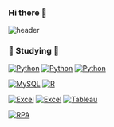 ### Hi there 👋

<!--
**dohyeonCD/dohyeonCD** is a ✨ _special_ ✨ repository because its `README.md` (this file) appears on your GitHub profile.

Here are some ideas to get you started:

- 🔭 I’m currently working on ...
- 🌱 I’m currently learning ...
- 👯 I’m looking to collaborate on ...
- 🤔 I’m looking for help with ...
- 💬 Ask me about ...
- 📫 How to reach me: ...
- 😄 Pronouns: ...
- ⚡ Fun fact: ...
-->

![header](https://capsule-render.vercel.app/api?type=waving&color=auto&height=300&section=header&text=도현%20Coding👩‍💻&fontSize=70)


### 🌱 Studying 🌱

[![Python](https://img.shields.io/badge/Python-FF9900?style=flat-square&logo=Python&logoColor=gray)](https://github.com/dohyeonCD/Python_1)
[![Python](https://img.shields.io/badge/Python-FF8800?style=flat-square&logo=Python&logoColor=gray)](https://github.com/dohyeonCD/Python_2)
[![Python](https://img.shields.io/badge/Python-F37626?style=flat-square&logo=Python&logoColor=gray)](https://github.com/dohyeonCD/Python_3)

[![MySQL](https://img.shields.io/badge/MySQL-4479A1?style=flat-square&logo=MySQL&logoColor=white)](https://github.com/dohyeonCD/SQL)
[![R](https://img.shields.io/badge/R-75AADB?style=flat-square&logo=RStudio&logoColor=silver)](https://github.com/dohyeonCD/R)

[![Excel](https://img.shields.io/badge/Excel-217346?style=flat-square&logo=microsoftexcel&logoColor=white)](https://github.com/dohyeonCD/Excel_1)
[![Excel](https://img.shields.io/badge/Excel-006600?style=flat-square&logo=microsoftexcel&logoColor=white)](https://github.com/dohyeonCD/Excel_2)
[![Tableau](https://img.shields.io/badge/Tableau-F8F8FA?style=flat-square&logo=Tableau&logoColor=blue)](https://github.com/dohyeonCD/Tableau)

[![RPA](https://img.shields.io/badge/RPA-099DFD?style=flat-square&logo=probot&logoColor=black)](https://github.com/dohyeonCD/RPA)
